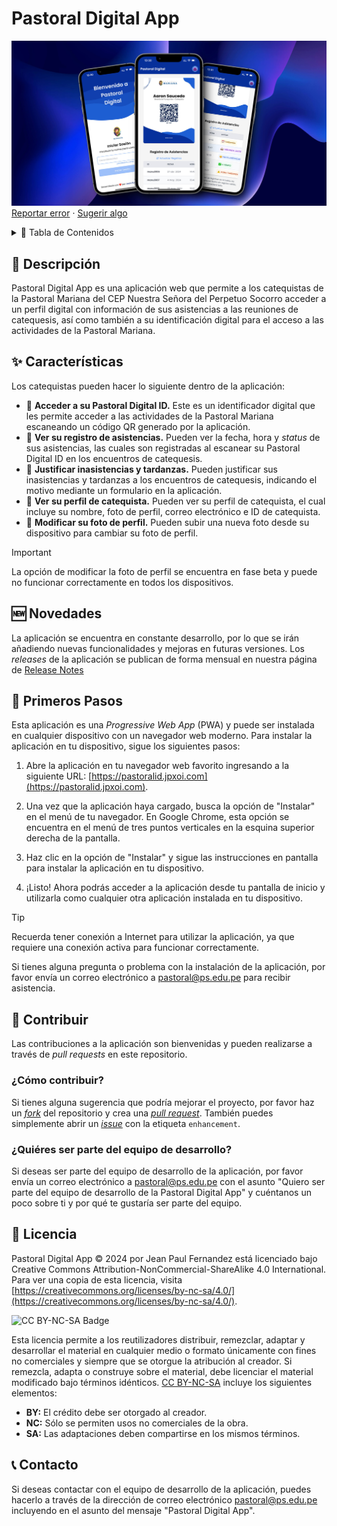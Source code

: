 # Pastoral Digital App

![Pastoral Digital App](/app/opengraph-image.jpeg)
[Reportar error](https://github.com/jpxoi/pastoral-digital-app/issues) · [Sugerir algo](https://github.com/jpxoi/pastoral-digital-app/issues)

<details>

<summary>📖 Tabla de Contenidos</summary>

- [📄 Descripción](#-descripción)
- [✨ Características](#-características)
- [🆕 Novedades](#-novedades)
- [🚀 Primeros Pasos](#-primeros-pasos)
- [🤝 Contribuir](#-contribuir)
- [📜 Licencia](#-licencia)
- [📞 Contacto](#-contacto)

</details>

## 📄 Descripción

Pastoral Digital App es una aplicación web que permite a los catequistas de la Pastoral Mariana del CEP Nuestra Señora del Perpetuo Socorro acceder a un perfil digital con información de sus asistencias a las reuniones de catequesis, así como también a su identificación digital para el acceso a las actividades de la Pastoral Mariana.

## ✨ Características

Los catequistas pueden hacer lo siguiente dentro de la aplicación:

- 📲 **Acceder a su Pastoral Digital ID.** Este es un identificador digital que les permite acceder a las actividades de la Pastoral Mariana escaneando un código QR generado por la aplicación.
- 📅 **Ver su registro de asistencias.** Pueden ver la fecha, hora y *status* de sus asistencias, las cuales son registradas al escanear su Pastoral Digital ID en los encuentros de catequesis.
- 📝 **Justificar inasistencias y tardanzas.** Pueden justificar sus inasistencias y tardanzas a los encuentros de catequesis, indicando el motivo mediante un formulario en la aplicación.
- 👤 **Ver su perfil de catequista.** Pueden ver su perfil de catequista, el cual incluye su nombre, foto de perfil, correo electrónico e ID de catequista.
- 📸 **Modificar su foto de perfil.** Pueden subir una nueva foto desde su dispositivo para cambiar su foto de perfil.

> [!IMPORTANT]
> La opción de modificar la foto de perfil se encuentra en fase beta y puede no funcionar correctamente en todos los dispositivos.

## 🆕 Novedades

La aplicación se encuentra en constante desarrollo, por lo que se irán añadiendo nuevas funcionalidades y mejoras en futuras versiones. Los *releases* de la aplicación se publican de forma mensual en nuestra página de [Release Notes](https://jpxoi.notion.site/Pastoral-Digital-Release-Notes-292bc69d40434537996829014d6e6cb2)

## 🚀 Primeros Pasos

Esta aplicación es una *Progressive Web App* (PWA) y puede ser instalada en cualquier dispositivo con un navegador web moderno. Para instalar la aplicación en tu dispositivo, sigue los siguientes pasos:

1. Abre la aplicación en tu navegador web favorito ingresando a la siguiente URL: [https://pastoralid.jpxoi.com](https://pastoralid.jpxoi.com).

2. Una vez que la aplicación haya cargado, busca la opción de "Instalar" en el menú de tu navegador. En Google Chrome, esta opción se encuentra en el menú de tres puntos verticales en la esquina superior derecha de la pantalla.

3. Haz clic en la opción de "Instalar" y sigue las instrucciones en pantalla para instalar la aplicación en tu dispositivo.

4. ¡Listo! Ahora podrás acceder a la aplicación desde tu pantalla de inicio y utilizarla como cualquier otra aplicación instalada en tu dispositivo.

> [!TIP]
> Recuerda tener conexión a Internet para utilizar la aplicación, ya que requiere una conexión activa para funcionar correctamente.

Si tienes alguna pregunta o problema con la instalación de la aplicación, por favor envía un correo electrónico a [pastoral@ps.edu.pe](mailto:pastoral@ps.edu.pe) para recibir asistencia.

## 🤝 Contribuir

Las contribuciones a la aplicación son bienvenidas y pueden realizarse a través de *pull requests* en este repositorio.

### ¿Cómo contribuir?

Si tienes alguna sugerencia que podría mejorar el proyecto, por favor haz un [*fork*](https://github.com/jpxoi/pastoral-digital-app/fork) del repositorio y crea una [*pull request*](https://github.com/jpxoi/pastoral-digital-app/pulls). También puedes simplemente abrir un [*issue*](https://github.com/jpxoi/pastoral-digital-app/issues) con la etiqueta `enhancement`.

### ¿Quiéres ser parte del equipo de desarrollo?

Si deseas ser parte del equipo de desarrollo de la aplicación, por favor envía un correo electrónico a [pastoral@ps.edu.pe](mailto:pastoral@ps.edu.pe) con el asunto "Quiero ser parte del equipo de desarrollo de la Pastoral Digital App" y cuéntanos un poco sobre ti y por qué te gustaría ser parte del equipo.

## 📜 Licencia

Pastoral Digital App © 2024 por Jean Paul Fernandez está licenciado bajo Creative Commons Attribution-NonCommercial-ShareAlike 4.0 International. Para ver una copia de esta licencia, visita [https://creativecommons.org/licenses/by-nc-sa/4.0/](https://creativecommons.org/licenses/by-nc-sa/4.0/).

![CC BY-NC-SA Badge](https://licensebuttons.net/l/by-nc-sa/4.0/88x31.png)

Esta licencia permite a los reutilizadores distribuir, remezclar, adaptar y desarrollar el material en cualquier medio o formato únicamente con fines no comerciales y siempre que se otorgue la atribución al creador. Si remezcla, adapta o construye sobre el material, debe licenciar el material modificado bajo términos idénticos. [CC BY-NC-SA](https://creativecommons.org/licenses/by-nc-sa/4.0/) incluye los siguientes elementos:

- **BY:** El crédito debe ser otorgado al creador.
- **NC:** Sólo se permiten usos no comerciales de la obra.
- **SA:** Las adaptaciones deben compartirse en los mismos términos.

## 📞 Contacto

Si deseas contactar con el equipo de desarrollo de la aplicación, puedes hacerlo a través de la dirección de correo electrónico [pastoral@ps.edu.pe](mailto:pastoral@ps.edu.pe) incluyendo en el asunto del mensaje "Pastoral Digital App".
